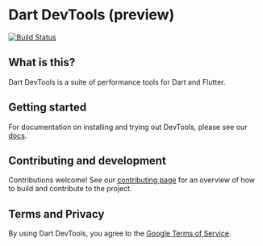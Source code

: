 # Dart DevTools (preview)

[![Build Status](https://travis-ci.org/flutter/devtools.svg?branch=master)](https://travis-ci.org/flutter/devtools)

## What is this?

Dart DevTools is a suite of performance tools for Dart and Flutter.

## Getting started

For documentation on installing and trying out DevTools, please see our
[docs](https://flutter.dev/docs/development/tools/devtools/).

## Contributing and development

Contributions welcome! See our
[contributing page](https://github.com/flutter/devtools/blob/master/CONTRIBUTING.md)
for an overview of how to build and contribute to the project.

## Terms and Privacy

By using Dart DevTools, you agree to the [Google Terms of Service](https://policies.google.com/terms).
